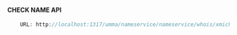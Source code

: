 #### CHECK NAME API

```javaScript
    URL: http://localhost:1317/umma/nameservice/nameservice/whois/xmichael446
```
